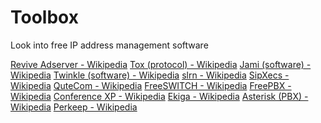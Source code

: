 # Toolbox

Look into free IP address management software

[Revive Adserver - Wikipedia](https://en.wikipedia.org/wiki/Revive_Adserver)
[Tox (protocol) - Wikipedia](https://en.wikipedia.org/wiki/Tox_(protocol))
[Jami (software) - Wikipedia](https://en.wikipedia.org/wiki/Jami_(software))
[Twinkle (software) - Wikipedia](https://en.wikipedia.org/wiki/Twinkle_(software))
[slrn - Wikipedia](https://en.wikipedia.org/wiki/Slrn)
[SipXecs - Wikipedia](https://en.wikipedia.org/wiki/SipXecs)
[QuteCom - Wikipedia](https://en.wikipedia.org/wiki/QuteCom)
[FreeSWITCH - Wikipedia](https://en.wikipedia.org/wiki/FreeSWITCH)
[FreePBX - Wikipedia](https://en.wikipedia.org/wiki/FreePBX)
[Conference XP - Wikipedia](https://en.wikipedia.org/wiki/Conference_XP)
[Ekiga - Wikipedia](https://en.wikipedia.org/wiki/Ekiga)
[Asterisk (PBX) - Wikipedia](https://en.wikipedia.org/wiki/Asterisk_(PBX))
[Perkeep - Wikipedia](https://en.wikipedia.org/wiki/Perkeep)
